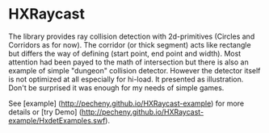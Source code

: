 HXRaycast
=========

The library provides ray collision detection with 2d-primitives (Circles and Corridors as for now). 
The corridor (or thick segment) acts like rectangle but differs the way of defining (start point, end point and width).
Most attention had been payed to the math of intersection but there is also an example
 of simple "dungeon" collision detector. However the detector itself is not optimized at all
especially for hi-load. It presented as illustration. Don't be surprised it was enough for my needs of simple games.

See [example] (http://pecheny.github.io/HXRaycast-example) for more details or [try Demo] (http://pecheny.github.io/HXRaycast-example/HxdetExamples.swf).
